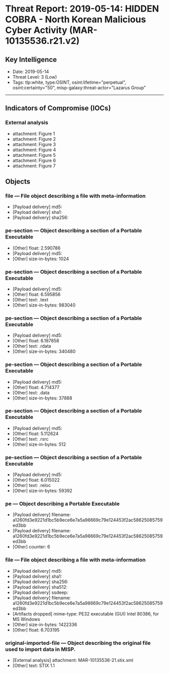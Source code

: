 # Threat Report: 2019-05-14: HIDDEN COBRA - North Korean Malicious Cyber Activity (MAR-10135536.r21.v2)


## Key Intelligence
* Date: 2019-05-14
* Threat Level: 3 (Low)
* Tags: tlp:white, type:OSINT, osint:lifetime="perpetual", osint:certainty="50", misp-galaxy:threat-actor="Lazarus Group"

---

## Indicators of Compromise (IOCs)
### External analysis
* attachment: Figure 1
* attachment: Figure 2
* attachment: Figure 3
* attachment: Figure 4
* attachment: Figure 5
* attachment: Figure 6
* attachment: Figure 7

## Objects
### file — File object describing a file with meta-information
* [Payload delivery] md5: <md5>
* [Payload delivery] sha1: <sha1>
* [Payload delivery] sha256: <sha256>

### pe-section — Object describing a section of a Portable Executable
* [Other] float: 2.590786
* [Payload delivery] md5: <md5>
* [Other] size-in-bytes: 1024

### pe-section — Object describing a section of a Portable Executable
* [Payload delivery] md5: <md5>
* [Other] float: 6.595856
* [Other] text: .text
* [Other] size-in-bytes: 983040

### pe-section — Object describing a section of a Portable Executable
* [Payload delivery] md5: <md5>
* [Other] float: 6.187858
* [Other] text: .rdata
* [Other] size-in-bytes: 340480

### pe-section — Object describing a section of a Portable Executable
* [Payload delivery] md5: <md5>
* [Other] float: 4.714377
* [Other] text: .data
* [Other] size-in-bytes: 37888

### pe-section — Object describing a section of a Portable Executable
* [Payload delivery] md5: <md5>
* [Other] float: 5.112624
* [Other] text: .rsrc
* [Other] size-in-bytes: 512

### pe-section — Object describing a section of a Portable Executable
* [Payload delivery] md5: <md5>
* [Other] float: 6.015022
* [Other] text: .reloc
* [Other] size-in-bytes: 59392

### pe — Object describing a Portable Executable
* [Payload delivery] filename: a1260fd3e9221d1bc5b9ece6e7a5a98669c79e124453f2ac58625085759ed3bb
* [Payload delivery] filename: a1260fd3e9221d1bc5b9ece6e7a5a98669c79e124453f2ac58625085759ed3bb
* [Other] counter: 6

### file — File object describing a file with meta-information
* [Payload delivery] md5: <md5>
* [Payload delivery] sha1: <sha1>
* [Payload delivery] sha256: <sha256>
* [Payload delivery] sha512: <sha512>
* [Payload delivery] ssdeep: <ssdeep>
* [Payload delivery] filename: a1260fd3e9221d1bc5b9ece6e7a5a98669c79e124453f2ac58625085759ed3bb
* [Artifacts dropped] mime-type: PE32 executable (GUI) Intel 80386, for MS Windows
* [Other] size-in-bytes: 1422336
* [Other] float: 6.703195

### original-imported-file — Object describing the original file used to import data in MISP.
* [External analysis] attachment: MAR-10135536-21.stix.xml
* [Other] text: STIX 1.1
